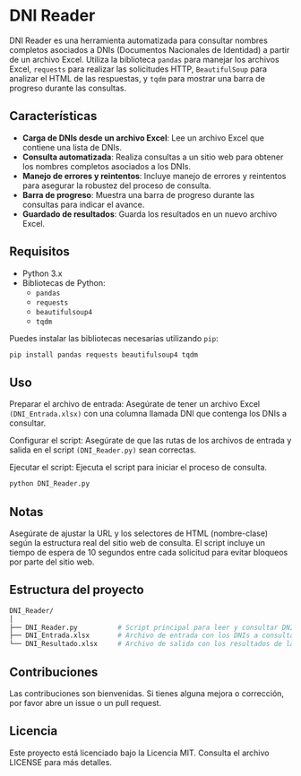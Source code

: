 # DNI Reader

DNI Reader es una herramienta automatizada para consultar nombres completos asociados a DNIs (Documentos Nacionales de Identidad) a partir de un archivo Excel. Utiliza la biblioteca `pandas` para manejar los archivos Excel, `requests` para realizar las solicitudes HTTP, `BeautifulSoup` para analizar el HTML de las respuestas, y `tqdm` para mostrar una barra de progreso durante las consultas.

## Características

- **Carga de DNIs desde un archivo Excel**: Lee un archivo Excel que contiene una lista de DNIs.
- **Consulta automatizada**: Realiza consultas a un sitio web para obtener los nombres completos asociados a los DNIs.
- **Manejo de errores y reintentos**: Incluye manejo de errores y reintentos para asegurar la robustez del proceso de consulta.
- **Barra de progreso**: Muestra una barra de progreso durante las consultas para indicar el avance.
- **Guardado de resultados**: Guarda los resultados en un nuevo archivo Excel.

## Requisitos

- Python 3.x
- Bibliotecas de Python:
  - `pandas`
  - `requests`
  - `beautifulsoup4`
  - `tqdm`
  
Puedes instalar las bibliotecas necesarias utilizando `pip`:

```bash
pip install pandas requests beautifulsoup4 tqdm
```

## Uso
Preparar el archivo de entrada: Asegúrate de tener un archivo Excel ```(DNI_Entrada.xlsx)``` con una columna llamada DNI que contenga los DNIs a consultar.

Configurar el script: Asegúrate de que las rutas de los archivos de entrada y salida en el script ```(DNI_Reader.py)``` sean correctas.

Ejecutar el script: Ejecuta el script para iniciar el proceso de consulta.

```bash
python DNI_Reader.py
```

## Notas
Asegúrate de ajustar la URL y los selectores de HTML (nombre-clase) según la estructura real del sitio web de consulta.
El script incluye un tiempo de espera de 10 segundos entre cada solicitud para evitar bloqueos por parte del sitio web.

## Estructura del proyecto
```bash
DNI_Reader/
│
├── DNI_Reader.py          # Script principal para leer y consultar DNIs
├── DNI_Entrada.xlsx       # Archivo de entrada con los DNIs a consultar
└── DNI_Resultado.xlsx     # Archivo de salida con los resultados de las consultas
```

## Contribuciones
Las contribuciones son bienvenidas. Si tienes alguna mejora o corrección, por favor abre un issue o un pull request.

## Licencia
Este proyecto está licenciado bajo la Licencia MIT. Consulta el archivo LICENSE para más detalles.
